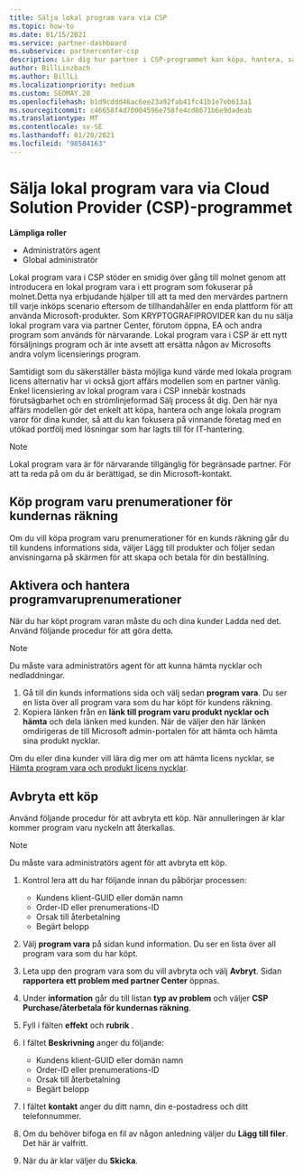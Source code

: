 ```yaml
---
title: Sälja lokal program vara via CSP
ms.topic: how-to
ms.date: 01/15/2021
ms.service: partner-dashboard
ms.subservice: partnercenter-csp
description: Lär dig hur partner i CSP-programmet kan köpa, hantera, sälja och avbryta lokala program varu prenumerationer på uppdrag av kunder i Partner Center.
author: BillLinzbach
ms.author: BillLi
ms.localizationpriority: medium
ms.custom: SEOMAY.20
ms.openlocfilehash: b1d9cddd46ac6ee23a92fab41fc41b1e7eb613a1
ms.sourcegitcommit: c46658f4d70004596e758fe4cd8671b6e9dadeab
ms.translationtype: MT
ms.contentlocale: sv-SE
ms.lasthandoff: 01/20/2021
ms.locfileid: "98584163"
---
```

# <a name="sell-on-premise-software-through-the-cloud-solution-provider-csp-program"></a>Sälja lokal program vara via Cloud Solution Provider (CSP)-programmet

**Lämpliga roller**

- Administratörs agent
- Global administratör

Lokal program vara i CSP stöder en smidig över gång till molnet genom att introducera en lokal program vara i ett program som fokuserar på molnet.Detta nya erbjudande hjälper till att ta med den mervärdes partnern till varje inköps scenario eftersom de tillhandahåller en enda plattform för att använda Microsoft-produkter. Som KRYPTOGRAFIPROVIDER kan du nu sälja lokal program vara via partner Center, förutom öppna, EA och andra program som används för närvarande. Lokal program vara i CSP är ett nytt försäljnings program och är inte avsett att ersätta någon av Microsofts andra volym licensierings program. 
 
Samtidigt som du säkerställer bästa möjliga kund värde med lokala program licens alternativ har vi också gjort affärs modellen som en partner vänlig. Enkel licensiering av lokal program vara i CSP innebär kostnads förutsägbarhet och en strömlinjeformad Sälj process åt dig. Den här nya affärs modellen gör det enkelt att köpa, hantera och ange lokala program varor för dina kunder, så att du kan fokusera på vinnande företag med en utökad portfölj med lösningar som har lagts till för IT-hantering. 

>[!NOTE]
>Lokal program vara är för närvarande tillgänglig för begränsade partner. För att ta reda på om du är berättigad, se din Microsoft-kontakt. 


## <a name="buy-software-subscriptions-on-behalf-of-customers"></a>Köp program varu prenumerationer för kundernas räkning

Om du vill köpa program varu prenumerationer för en kunds räkning går du till kundens informations sida, väljer Lägg till produkter och följer sedan anvisningarna på skärmen för att skapa och betala för din beställning.

## <a name="activate-and-manage-software-subscriptions"></a>Aktivera och hantera programvaruprenumerationer

När du har köpt program varan måste du och dina kunder Ladda ned det. Använd följande procedur för att göra detta. 

>[!NOTE]
>Du måste vara administratörs agent för att kunna hämta nycklar och nedladdningar.

1. Gå till din kunds informations sida och välj sedan **program vara**. Du ser en lista över all program vara som du har köpt för kundens räkning.
2. Kopiera länken från en **länk till program varu produkt nycklar och hämta** och dela länken med kunden. När de väljer den här länken omdirigeras de till Microsoft admin-portalen för att hämta och hämta sina produkt nycklar.

Om du eller dina kunder vill lära dig mer om att hämta licens nycklar, se [Hämta program vara och produkt licens nycklar](https://go.microsoft.com/fwlink/p/?linkid=2152525).

## <a name="cancel-a-purchase"></a>Avbryta ett köp

Använd följande procedur för att avbryta ett köp. När annulleringen är klar kommer program varu nyckeln att återkallas. 

>[!NOTE]
>Du måste vara administratörs agent för att avbryta ett köp. 

1.  Kontrol lera att du har följande innan du påbörjar processen: 
    - Kundens klient-GUID eller domän namn
    - Order-ID eller prenumerations-ID
    - Orsak till återbetalning
    - Begärt belopp

2.  Välj **program vara** på sidan kund information. Du ser en lista över all program vara som du har köpt. 

3.  Leta upp den program vara som du vill avbryta och välj **Avbryt**. Sidan **rapportera ett problem med partner Center** öppnas. 

4.  Under **information** går du till listan **typ av problem** och väljer **CSP Purchase/återbetala för kundernas räkning**.

5.  Fyll i fälten **effekt** och **rubrik** . 

6.  I fältet **Beskrivning** anger du följande: 
    -   Kundens klient-GUID eller domän namn
    -   Order-ID eller prenumerations-ID
    -   Orsak till återbetalning
    -   Begärt belopp

7.  I fältet **kontakt** anger du ditt namn, din e-postadress och ditt telefonnummer. 

8.  Om du behöver bifoga en fil av någon anledning väljer du **Lägg till filer**. Det här är valfritt. 

9.  När du är klar väljer du **Skicka**.